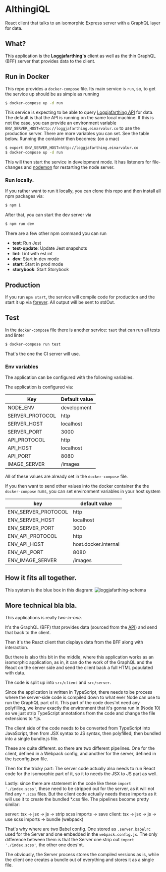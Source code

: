 # AlthingiQL
React client that talks to an isomorphic Express server with a GraphQL
layer for data.


## What?
This application is the **Loggjafarthing's** client as well as the thin
GraphQL (BFF) server that provides data to the client.


## Run in Docker
This repo provides a `docker-compose` file. Its main service is `run`, so, to get the service up should be as simple
as running

```bash
$ docker-compose up -d run
```

This service is expecting to be able to query [Loggjafarthing API](https://github.com/fizk/Loggjafarthing) for data. The
default is that the API is running on the same local machine. If this is not the case, you can provide an environment
variable `ENV_SERVER_HOST=http://loggjafarthing.einarvalur.co` to use the production server. There are more variables you
can set. See the table below. Running the container then becomes: (on a mac)

```bash
$ export ENV_SERVER_HOST=http://loggjafarthing.einarvalur.co
$ docker-compose up -d run
```

This will then start the service in development mode. It has listeners for file-changes and [nodemon](https://nodemon.io/) 
for restarting the node server. 

### Run locally.
If you rather want to run it locally, you can clone this repo and then install all npm packages via:
```bash
$ npm i
```
After that, you can start the dev server via
```bash
$ npm run dev
```
There are a few other npm command you can run

* **test**: Run Jest
* **test-update**: Update Jest snapshots
* **lint**: Lint with esLint
* **dev**: Start in dev mode
* **start**: Start in prod mode
* **storybook**: Start Storybook

## Production
If you run `npm start`, the service will compile code for production and the start it up via 
[forever](https://github.com/foreversd/forever). All output will be sent to stdOut.

## Test
In the `docker-compose` file there is another service: `test` that can run all tests and linter
```bash
$ docker-compose run test
```
That's the one the CI server will use.


### Env variables
The application can be configured with the following variables.

The application is configured via:

| Key             | Default value |
| --------------- | -----------   |
| NODE_ENV        | development   |
| SERVER_PROTOCOL | http          |
| SERVER_HOST     | localhost     |
| SERVER_PORT     | 3000          |
| API_PROTOCOL    | http          |
| API_HOST        | localhost     |
| API_PORT        | 8080          |
| IMAGE_SERVER    | /images       |
All of these values are already set in the `docker-compose` file.

If you then want to send other values into the docker container the the `docker-compose` runs, you can set
environment variables in your host system

| key                 | default value         |
| ------------------- | --------------------- |
| ENV_SERVER_PROTOCOL | http                  |
| ENV_SERVER_HOST     | localhost             |
| ENV_SERVER_PORT     | 3000                  |
| ENV_API_PROTOCOL    | http                  |
| ENV_API_HOST        | host.docker.internal  |
| ENV_API_PORT        | 8080                  |
| ENV_IMAGE_SERVER    | /images               |

## How it fits all together.

This system is the blue box in this diagram:
![loggjafarthing-schema](https://user-images.githubusercontent.com/386336/33863159-9212c998-df3a-11e7-882d-859b1da96bf0.png)


## More technical bla bla.
This applications is really _two-in-one_.

It's the GraphQL (BFF) that provides data (sourced from the [API](https://github.com/fizk/Loggjafarthing)) and send that 
back to the client.

Then it's the React client that displays data from the BFF along with interaction.

But there is also this bit in the middle, where this application works as an isomorphic application, as in, it can do the work
of the GraphQL and the React on the server side and send the client back a full HTML populated with data.

  
The code is split up into `src/client` and `src/server`. 

Since the application is written in TypeScript, there needs to be process where the server-side code is compiled down to
what ever Node can use to run the GraphQL part of it. This part of the code does'nt need any polyfilling, we know exactly
the environment that it's gonna run in (Node 10) so we just strip TypeScript annotations from the code and change the file
extensions to *.js.

The client side of the code needs to be converted from TypeScript into JavaScript, then from JSX syntax to JS syntax, then
polyfilled, then bundled into a single bundle.js file.

These are quite different. so there are two different pipelines. One for the client, defined in a Webpack config, and another
for the server, defined in the tsconfig.json file.

Then for the tricky part: The server code actually also needs to run React code for the isomorphic part of it, so it to needs
the JSX to JS part as well.

Lastly: since there are statement in the code like these `import './index.scss'`, these need to be stripped out for the server,
as it will not find any `*.scss` files. But the client code actually needs these imports as it will use it to create the
bundled *.css file. The pipelines become pretty similar:

server: tsx -> jsx -> js -> strip scss imports -> save
client: tsx -> jsx -> js -> use scss imports -> bundle (webpack)

That's why where are two Babel config. One stored as `.server.babelrc` used for the Server and one embedded in the `webpack.config.js`.
The only difference between them is that the Server one strip out `import './index.scss'`, the other one does'nt.

The obviously, the Server process stores the compiled versions as is, while the client one creates a bundle out of everything
and stores it as a single file.
